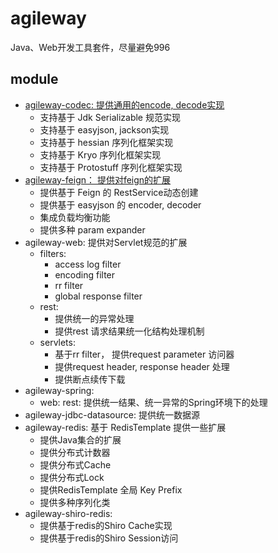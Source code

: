 # agileway
Java、Web开发工具套件，尽量避免996

## module
+ [agileway-codec: 提供通用的encode, decode实现](./.wiki/agileway-codec.MD)
    + 支持基于 Jdk Serializable 规范实现
    + 支持基于 easyjson, jackson实现
    + 支持基于 hessian 序列化框架实现
    + 支持基于 Kryo 序列化框架实现
    + 支持基于 Protostuff 序列化框架实现
+ [agileway-feign： 提供对feign的扩展](./.wiki/agileway-feign.MD)
    + 提供基于 Feign 的 RestService动态创建
    + 提供基于 easyjson 的 encoder, decoder
    + 集成负载均衡功能
    + 提供多种 param expander
+ agileway-web: 提供对Servlet规范的扩展
    + filters: 
        + access log filter
        + encoding filter
        + rr filter
        + global response filter
    + rest: 
        + 提供统一的异常处理
        + 提供rest 请求结果统一化结构处理机制
    + servlets:
        + 基于rr filter， 提供request parameter 访问器
        + 提供request header, response header 处理
        + 提供断点续传下载    
+ agileway-spring: 
    + web:
        rest: 提供统一结果、统一异常的Spring环境下的处理
+ agileway-jdbc-datasource: 提供统一数据源
+ agileway-redis: 基于 RedisTemplate 提供一些扩展
    + 提供Java集合的扩展
    + 提供分布式计数器
    + 提供分布式Cache
    + 提供分布式Lock
    + 提供RedisTemplate 全局 Key Prefix
    + 提供多种序列化类        
+ agileway-shiro-redis:
    + 提供基于redis的Shiro Cache实现
    + 提供基于redis的Shiro Session访问                